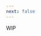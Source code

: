 ```yaml
---
next: false
---
```


WIP

<!-- # FluxPreloader

::: warning

I am using here the latest 2.6 vue syntax for slots, but if your Vue version is older check [Named-Slots](https://vuejs.org/v2/guide/components-slots.html#Named-Slots) to see how slots are used in previous versions.

:::

## Description

The included component in charge of showing the spinner and run transition when the images array change.

## Attributes

### slider

Is the VueFlux instance component from which to read the captions.

If you place this complement as a direct child in the VueFlux component you don't need to pass this attribute.

- **Type:** `VueFlux`
- **Required:** `false`

### spinner

Define if you want to display the spinner.

- **Type:** `Boolean`
- **Required:** `false`
- **Default:** `true`

### transition

Is the transition name that you want to run when the images array change.

If no transition defined, the transition run will be the next of the transitions array.

- **Type:** `String`
- **Required:** `false`

## Properties

### vf

The `VueFlux` instance component.

- **Type:** `VueFlux`

### captions

The array of captions passed originally to the VueFlux component.

- **Type:** `Array`

## Templating

You can customize the spinner element using the slot.

You can get the progress through the `Images` controller, like `vf.Images.progress` where `vf` is the slider instance component.

The progress will be returned always as percentage. But you can access other Images controller variables like the following:

- loaded: `Number`
- progress: `Number`
- preloading: `Boolean`
- lazyloading: `Boolean`

Feel free to take a look at the [Images controller](https://github.com/ragnarlotus/vue-flux/blob/dev/src/controllers/Images.js).

#### Custom component

``` html
<vue-flux
   :images="vfImages"
   :transitions="vfTransitions"
   ref="slider">

   <template v-slot:preloader>
      <flux-preloader>
         <template v-slot:spinner>
            <custom-spinner />
         </template>
      </flux-preloader>
   </template>
</vue-flux>
```

#### Custom structure

This is an example with [Font Awesome](https://fontawesome.com/) spinner.

``` html
<vue-flux
   :images="vfImages"
   :transitions="vfTransitions"
   ref="slider">

   <template v-slot:preloader>
      <flux-preloader>
         <template v-slot:spinner>
            <div class="fa-3x">
               <i class="fas fa-spinner fa-spin"></i>
            </div>
         </template>
      </flux-preloader>
   </template>
</vue-flux>
```
 -->